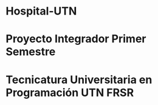 # Hospital-UTN
# Proyecto Integrador Primer Semestre 
# Tecnicatura Universitaria en Programación UTN FRSR
